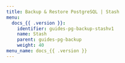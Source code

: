 ```yaml
---
title: Backup & Restore PostgreSQL | Stash
menu:
  docs_{{ .version }}:
    identifier: guides-pg-backup-stashv1
    name: Stash
    parent: guides-pg-backup
    weight: 40
menu_name: docs_{{ .version }}
---
```

